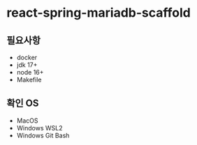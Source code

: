 # react-spring-mariadb-scaffold

## 필요사항

- docker
- jdk 17+
- node 16+
- Makefile

## 확인 OS

- MacOS
- Windows WSL2
- Windows Git Bash
